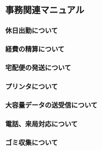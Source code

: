 # 事務関連マニュアル
## 休日出勤について
## 経費の精算について
## 宅配便の発送について 
## プリンタについて
## 大容量データの送受信について 
## 電話、来局対応について 
## ゴミ収集について 